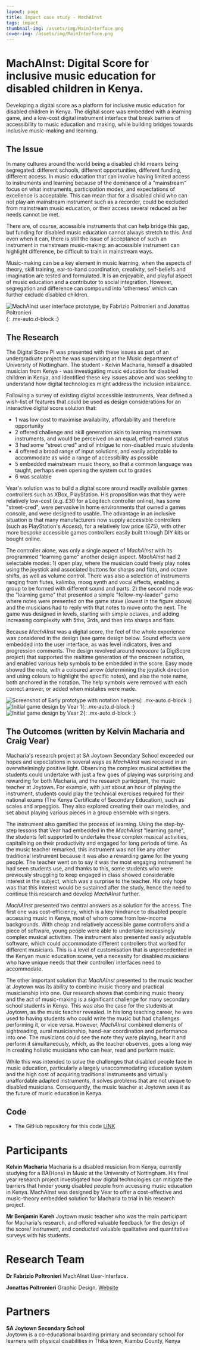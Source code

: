 ```yaml
---
layout: page
title: Impact case study - MachAInst
tags: impact
thumbnail-img: /assets/img/MainInterface.png
cover-img: /assets/img/MainInterface.png
---
```



# **MachAInst: Digital Score for inclusive music education for disabled children in Kenya.**

Developing a digital score as a platform for inclusive music education for disabled children in Kenya. The 
digital score was embedded with a learning game, and a low-cost digital instrument interface that break barriers of 
accessibility to music education and making, while building bridges towards inclusive music-making and learning.


## **The Issue**

In many cultures around the world being a disabled child means being segregated: different schools, different opportunities,
different funding, different access. In music education that can involve having limited access to instruments and 
learning because of the dominance of a "mainstream" focus on what instruments, participation modes, and 
expectations of excellence is acceptable. This can mean that for a disabled child who can not play am mainstream 
instrument such as a recorder, could be excluded from mainstream music education, or their access several reduced as
her needs cannot be met. 

There are, of course, accessible instruments that can help bridge this gap, but funding for disabled music education 
cannot always stretch to this. And even when it can, there is still the issue of acceptance of such an instrument
in mainstream music-making: an accessible instrument can highlight difference, be difficult to train in mainstream ways. 

Music-making can be a key element in music learning, when the aspects of theory, skill training, ear-to-hand coordination,
creativity, self-beliefs and imagination are tested and formulated. It is an enjoyable, and playful aspect of music 
education and a contributor to social integration. However, segregation and difference can compound into 'otherness' 
which can further exclude disabled children.

![MachAInst user interface prototype, by Fabrizio Poltronieri and Jonattas Poltronieri](/assets/img/mach_ui.png){: .mx-auto.d-block :}

## **The Research**

The Digital Score PI was presented with these issues as part of an undergraduate project he was supervising at the Music 
department of University of Nottingham. The student - Kelvin Macharia, himself a disabled musician from Kenya - was 
investigating music education for disabled children in Kenya, and identified these key issues above and was seeking to 
understand how digital technologies might address the inclusion inbalance. 

Following a survey of existing digital accessible instruments, Vear defined a wish-list of features that could be
used as design considerations for an interactive digital score solution that:

- 1 was low cost to maximise availability, affordability and therefore opportunity
- 2 offered challenge and skill generation akin to learning mainstream instruments, and would be perceived on an equal, effort-earned status
- 3 had some "street cred" and of intrigue to non-disabled music students
- 4 offered a broad range of input solutions, and easily adaptable to accommodate as wide a range of accessibility as possible 
- 5 embedded mainstream music theory, so that a common language was taught, perhaps even opening the system out to grades
- 6 was scalable

Vear's solution was to build a digital score around readily available games controllers such as XBox, PlayStation. His
proposition was that they were relatively low-cost (e.g. £30 for a Logitech controller online), has some "street-cred",
were pervasive in home environments that owned a games console, and were designed to usable. The advantage in an 
inclusive situation is that many manufacturers now supply accessible controllers (such as PlayStation's _Access_), for 
a relatively low price (£75), with other more bespoke accessible games controllers easily built through DIY kits or 
bought online.

The controller alone, was only a single aspect of _MachAInst_ with its programmed "learning game" another design aspect.
_MachAInst_ had 2 selectable modes: 1) open play, where the musician could freely play notes using the joystick and 
associated buttons for sharps and flats, and octave shifts, as well as volume control. There was also a selection of 
instruments ranging from flutes, kalimba, moog synth and vocal effects, enabling a group to be formed with different
sound and parts. 2) the second mode was the "learning game" that presented a simple "follow-my-leader" game where notes
were presented on the game stave (lowest in the figure above) and the musicians had to reply with that notes to move 
onto the next. The game was designed in levels, starting with simple octaves, and adding increasing complexity with 5ths,
3rds, and then into sharps and flats.

Because _MachAInst_ was a digital score, the feel of the whole experience was considered in the design (see game design below. 
Sound effects 
were embedded into the user interface, as was level indicators, lives and progression comments. The design revolved 
around _neoscore_ (a DigiScore project) that supported the realtime generation of the onscreen notation, and enabled 
various help symbols to be embedded in the score. Easy mode showed the note, with a coloured arrow (determining the 
joystick direction and using colours to highlight the specific notes), and also the note name, both 
anchored in the notation. The help symbols were removed with each correct answer, or added when mistakes were made.

![Screenshot of Early prototype with notation helpers](/assets/img/thumbnail_machAInst_test.jpg){: .mx-auto.d-block :}
![Initial game design by Vear 1](/assets/img/mach_game_design1.JPG){: .mx-auto.d-block :}
![Initial game design by Vear 2](/assets/img/mach_game_design2.JPG){: .mx-auto.d-block :}



## **The Outcomes** (written by Kelvin Macharia and Craig Vear)

Macharia's research project at SA Joytown Secondary School exceeded our hopes and expectations in several ways as 
_MachAInst_ was received in an overwhelmingly positive light. Observing the complex musical 
activities the students could undertake with just a few goes of playing was surprising and rewarding for both Macharia, 
and the research participant, the music teacher at Joytown. For example, with just about an hour of playing the 
instrument, students could play the technical exercises required for their national exams (The Kenya Certificate of 
Secondary Education), such as scales and arpeggios. They also explored creating their own melodies, and set about 
playing various pieces in a group ensemble with singers.

The instrument also gamified the process of learning. Using the step-by-step lessons that Vear had embedded in the
_MachAInst_ "learning game", the students felt supported to undertake these complex musical activities, capitalising on 
their productivity and engaged for long periods of time. As the music teacher remarked, this instrument was not like 
any other traditional instrument because it was also a rewarding game for the young people. The teacher went on to say 
it was the most engaging instrument he had seen students use, and thanks to this, some students who were previously 
struggling to keep engaged in class showed considerable interest 
in the subject, which was a surprise to the teacher. His only hope was that this interest would be sustained after the 
study, hence the need to continue this research and develop _MachAInst_ further.

_MachAInst_ presented two central answers as a solution for the access. The first one was cost-efficiency, which is a key 
hindrance to disabled people accessing music in Kenya, most of whom come from low-income backgrounds. With cheap and 
relatively accessible game controllers and a piece of software, young people were able to undertake increasingly complex musical 
activities. The instrument also presented easily adjustable software, which could accommodate different controllers that 
worked for different musicians. This is a level of customisation that is unprecedented in the Kenyan music education 
scene, yet a necessity for disabled musicians who have unique needs that their controller/ interfaces need to accommodate.

The other important solution that _MachAInst_ presented to the music teacher at Joytown was its ability to combine music 
theory and practical musicianship into one. Our research shows that combining music theory and the act of music-making is a 
significant challenge for many secondary school students in Kenya. This was also the case for the students at Joytown, 
as the music teacher revealed. In his long teaching career, he was used to having students who could write the music but 
had challenges performing it, or vice versa. However, _MachAInst_ combined elements of sightreading, aural musicianship,
hand-ear coordination and performance into one. The musicians could see the note they were playing, hear it and perform 
it simultaneously, 
which, as the teacher observes, goes a long way in creating holistic musicians who can hear, read and perform music.

While this was intended to solve the challenges that disabled people face in music education, particularly a largely 
unaccommodating education system and the high cost of acquiring traditional instruments and virtually unaffordable 
adapted instruments, it solves problems that are not unique to disabled musicians. Consequently, the music teacher at 
Joytown sees it as the future of music education in Kenya. 



## **Code**
-	The GitHub repository for this code [LINK](https://github.com/DigiScore/machAInst)


# **Participants**

**Kelvin Macharia**
Macharia is a disabled musician from Kenya, currently studying for a BA(Hons) in Music at the University of Nottingham. 
His final year research project investigated how digital technologies can mitigate the barriers that hinder young 
disabled people from accessing music education in Kenya. MachAInst was designed by Vear to offer a cost-effective
and music-theory embedded solution for Macharia to trial in his research project.

**Mr Benjamin Kareh**
 Joytown music teacher who was the main participant for Macharia's research, and offered valuable feedback for the design
of the score/ instrument, and conducted valuable qualitative and quantitative surveys with his students.


# **Research Team**

**Dr Fabrizio Poltronieri** MachAInst User-Interface.

**Jonattas Poltronieri** Graphic Design. [Website](https://jonattas.com/about)



# **Partners**

**SA Joytown Secondary School**  
Joytown is a co-educational boarding primary and secondary school for learners with physical disabilities in 
Thika town, Kiambu County, Kenya
